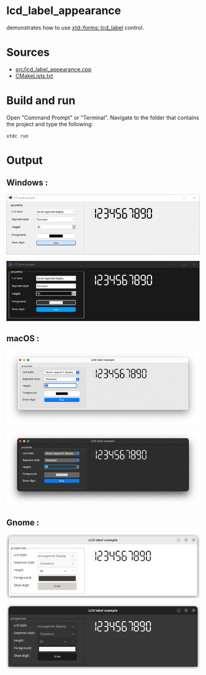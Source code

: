 # lcd_label_appearance

demonstrates how to use [xtd::forms::lcd_label](../../../../src/xtd.forms/include/xtd/forms/lcd_label.h) control.

# Sources

* [src/lcd_label_appearance.cpp](src/lcd_label_appearance.cpp)
* [CMakeLists.txt](CMakeLists.txt)

# Build and run

Open "Command Prompt" or "Terminal". Navigate to the folder that contains the project and type the following:

```shell
xtdc run
```

# Output

## Windows :

![Screenshot](../../../../docs/pictures/examples/lcd_label_appearance_w.png)

![Screenshot](../../../../docs/pictures/examples/lcd_label_appearance_wd.png)

## macOS :

![Screenshot](../../../../docs/pictures/examples/lcd_label_appearance_m.png)

![Screenshot](../../../../docs/pictures/examples/lcd_label_appearance_md.png)

## Gnome :

![Screenshot](../../../../docs/pictures/examples/lcd_label_appearance_g.png)

![Screenshot](../../../../docs/pictures/examples/lcd_label_appearance_gd.png)
